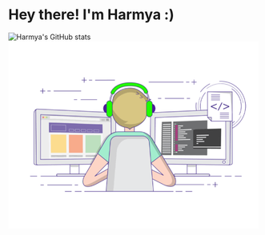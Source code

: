 # Hey there! I'm Harmya :)
![Harmya's GitHub stats](https://github-readme-stats.vercel.app/api/top-langs/?username=harmya&hide=Jupyter%20Notebook&theme=radical)
<img alt="GIF" src="https://github.com/harmya/harmya/blob/main/gif3.gif" width="500"/>
